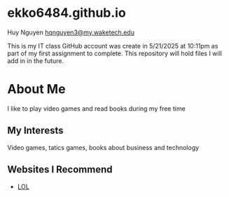 # ekko6484.github.io
Huy Nguyen 
hqnguyen3@my.waketech.edu

This is my IT class GitHub account was create in 5/21/2025 at 10:11pm as part of my first assignment to complete. 
This repository will hold files I will add in in the future. 
# About Me
I like to play video games and read books during my free time 
## My Interests
 Video games, tatics games, books about business and technology
## Websites I Recommend
- [LOL](https://www.leagueoflegends.com/en-us/) 
